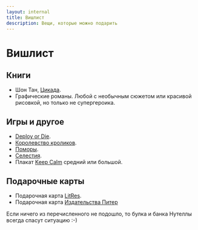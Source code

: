 ```yaml
---
layout: internal
title: Вишлист
description: Вещи, которые можно подарить
---
```


# Вишлист

## Книги

-   Шон Тан, [Цикада](https://www.amazon.com/Cicada-Shaun-Tan/dp/1338298399).
-   Графические романы. Любой с необычным сюжетом или красивой рисовкой, но только не супергероика.

## Игры и другое

-   [Deploy or Die](https://www.deployordie.com/shop/1-deploy-or-die).
-   [Королевство кроликов](https://gaga.ru/game/korolevstvo-krolikov/).
-   [Поморы](https://tesera.ru/game/pomors/).
-   [Селестия](https://gaga.ru/game/celestia/).
-   Плакат [Keep Calm](http://plaqat.ru/posters/minimal/34604) средний или большой.

## Подарочные карты

-   Подарочная карта [LitRes](https://www.litres.ru/kniga-luchshiy-podarok/).
-   Подарочная карта [Издательства Питер](https://www.piter.com/#https://shop.giftd.tech/izdatel-skiy-dom-piter)

Если ничего из перечисленного не подошло, то булка и банка Нутеллы всегда спасут ситуацию :-)
